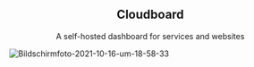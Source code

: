 <div align="center">
  <h2>Cloudboard</h2>
  <p>A self-hosted dashboard for services and websites</p>
</div>
<img src="https://i.ibb.co/pzVfCFP/Bildschirmfoto-2021-10-16-um-18-58-33.png" alt="Bildschirmfoto-2021-10-16-um-18-58-33" border="0">